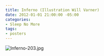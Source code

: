 ```yaml
---
title: Inferno (Illustration Will Varner)
date: 2012-01-01 21:00:00 -05:00
categories:
- Sleep No More
tags:
- posters
---
```


![Inferno-203.jpg](/uploads/Inferno-203.jpg)